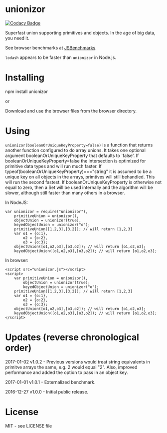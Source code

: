 # unionizor

[![Codacy Badge](https://api.codacy.com/project/badge/Grade/3ed16b53c5014f9d9cbf4bf3ceab432c)](https://www.codacy.com/app/syblackwell/unionizor?utm_source=github.com&utm_medium=referral&utm_content=anywhichway/unionizor&utm_campaign=badger)

Superfast union supporting primitives and objects. In the age of big data, you need it.

See browser benchmarks at [JSBenchmarks](http://www.jsbenchmarks.com/index.html?anywhichway/union/master/benchmark.js).

`lodash` appears to be faster than `unionizor` in Node.js.

# Installing

npm install unionizor

or

Download and use the browser files from the browser directory.

# Using

`unionizor(booleanOrUniqueKeyProperty=false)` is a function that returns another function configured to do array unions. It takes one optional argument booleanOrUniqueKeyProperty that defaults to `false'. If booleanOrUniqueKeyProperty=false the intersection is optimized for primitive data types and will run much faster. If typeof(booleanOrUniqueKeyProperty)==="string" it is assumed to be a unique key on all objects in the arrays, primtives will still behandled. This will run the second fastest. If booleanOrUniqueKeyProperty is otherwise not equal to zero, then a Set will be used internally and the algorithm will be slower, although still faster than many others in a browser. 


In NodeJS:

```
var unionizor = require("unionizor"),
	primitiveUnion = unionizor(),
	objectUnion = unionizor(true),
	keyedObjectUnion = unionizor("o");
	primitiveUnion([1,2,3],[3,2]); // will return [1,2,3]
	var o1 = {o:1},
		o2 = {o:2},
		o3 = {o:3};
	objectUnion([o1,o2,o3],[o3,o2]); // will return [o1,o2,o3];
	keyedObjectUnion([o1,o2,o3],[o3,o2]); // will return [o1,o2,o3];
```

In browser:

```
<script src="unionizor.js"></script>
<script>
	var primitiveUnion = unionizor(),
		objectUnion = unionizor(true);
		keyedObjectUnion = unionizor("o");
	primitiveUnion([1,2,3],[3,2]); // will return [1,2,3]
	var o1 = {o:1},
		o2 = {o:2},
		o3 = {o:3};
	objectUnion([o1,o2,o3],[o3,o2]); // will return [o1,o2,o3];
	keyedObjectUnion([o1,o2,o3],[o3,o2]); // will return [o1,o2,o3];
</script>
```

# Updates (reverse chronological order)

2017-01-02 v1.0.2 - Previous versions would treat string equivalents in primitve arrays the same, e.g. 2 would equal "2". Also,
improved performance and added the option to pass in an object key.

2017-01-01 v1.0.1 - Externalized benchmark.

2016-12-27 v1.0.0 - Initial public release.

# License

MIT - see LICENSE file
